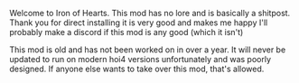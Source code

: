 Welcome to Iron of Hearts. This mod has no lore and is basically a shitpost.
Thank you for direct installing it is very good and makes me happy
I'll probably make a discord if this mod is any good (which it isn't)

This mod is old and has not been worked on in over a year. It will never be updated to run on modern hoi4 versions unfortunately and was poorly designed.
If anyone else wants to take over this mod, that's allowed.
